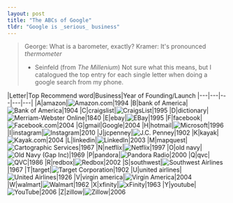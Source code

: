 ```yaml
---
layout: post
title: "The ABCs of Google"
tldr: "Google is _serious_ business"
---
```

> George: What is a barometer, exactly?
> Kramer: It's pronounced _thermometer_
>  - Seinfeld (from _The Millenium_)
Not sure what this means, but I catalogued the top entry for each single letter when doing a google search from my phone.

|Letter|Top Recommend word|Business|Year of Founding/Launch
|---|---|---|---|---|
|A|amazon|![Amazon.com](http://upload.wikimedia.org/wikipedia/commons/thumb/6/62/Amazon.com-Logo.svg/100px-Amazon.com-Logo.svg.png)|1994
|B|bank of America|![Bank of America](http://upload.wikimedia.org/wikipedia/en/thumb/0/04/Bank_of_America.svg/150px-Bank_of_America.svg.png)|1904
|C|craigslist|![CraigsList](http://upload.wikimedia.org/wikipedia/commons/thumb/c/c6/Craigslist.svg/100px-Craigslist.svg.png)|1995
|D|dictionary|![Merriam-Webster Online](http://upload.wikimedia.org/wikipedia/en/thumb/3/32/Merriam-Webster_logo.svg/75px-Merriam-Webster_logo.svg.png)|1840
|E|ebay|![EBay](http://upload.wikimedia.org/wikipedia/commons/thumb/1/11/EBay_former_logo.svg/100px-EBay_former_logo.svg.png)|1995
|F|facebook|![Facebook.com](http://upload.wikimedia.org/wikipedia/commons/thumb/0/06/Facebook.svg/100px-Facebook.svg.png)|2004
|G|gmail|Google|2004
|H|hotmail|![Microsoft](http://upload.wikimedia.org/wikipedia/en/7/70/Hotmail_logo.png)|1996
|I|instagram|![Instagram](http://upload.wikimedia.org/wikipedia/en/2/28/Instagram_logo.png)|2010
|J|jcpenney|![J.C. Penney](http://upload.wikimedia.org/wikipedia/en/8/80/JCPenney2009ffghfsgf.png)|1902
|K|kayak|![Kayak.com](http://upload.wikimedia.org/wikipedia/en/thumb/b/b2/KAYAK_logo.png/200px-KAYAK_logo.png)|2004
|L|linkedin|![LinkedIn](http://upload.wikimedia.org/wikipedia/commons/thumb/0/01/LinkedIn_Logo.svg/100px-LinkedIn_Logo.svg.png)|2003
|M|mapquest|![Cartographic Services](http://upload.wikimedia.org/wikipedia/en/archive/f/f8/20120923211042%21Mapquestlogonew.png)|1967
|N|netflix|![Netflix](http://upload.wikimedia.org/wikipedia/commons/thumb/6/69/Netflix_logo.svg/100px-Netflix_logo.svg.png)|1997
|O|old navy|![Old Navy (Gap Inc)](http://upload.wikimedia.org/wikipedia/en/thumb/8/8b/OldNavyOriginalLogo.jpg/100px-OldNavyOriginalLogo.jpg)|1969
|P|pandora|![Pandora Radio](http://upload.wikimedia.org/wikipedia/commons/thumb/e/ed/Pandora2-Logo.svg/150px-Pandora2-Logo.svg.png)|2000
|Q|qvc|![QVC](http://upload.wikimedia.org/wikipedia/commons/thumb/5/5a/QVC_HD.svg/75px-QVC_HD.svg.png)|1986
|R|redbox|![Redbox](http://upload.wikimedia.org/wikipedia/en/f/fc/Redbox_logo.png)|2002
|S|southwest|![Southwest Airlines](http://upload.wikimedia.org/wikipedia/en/2/22/Southwest.com_Takeoff_Logo.jpg)|1967
|T|target|![Target Corporation](http://upload.wikimedia.org/wikipedia/commons/thumb/9/9a/Target_logo.svg/50px-Target_logo.svg.png)|1902
|U|united airlines|![United Airlines](http://upload.wikimedia.org/wikipedia/en/thumb/e/e0/United_Airlines_Logo.svg/200px-United_Airlines_Logo.svg.png)|1926
|V|virgin america|![Virgin America](http://upload.wikimedia.org/wikipedia/en/thumb/5/58/Virgin_America_Logo.svg/150px-Virgin_America_Logo.svg.png)|2004
|W|walmart|![Walmart](http://upload.wikimedia.org/wikipedia/commons/thumb/7/76/New_Walmart_Logo.svg/200px-New_Walmart_Logo.svg.png)|1962
|X|xfinity|![xFinity](http://upload.wikimedia.org/wikipedia/commons/thumb/a/a3/Comcast_Logo.svg/150px-Comcast_Logo.svg.png)|1963
|Y|youtube|![YouTube](http://upload.wikimedia.org/wikipedia/commons/thumb/e/e8/Logo_Youtube.svg/100px-Logo_Youtube.svg.png)|2006
|Z|zillow|![Zillow](http://en.wikipedia.org/wiki/File:Zillowlogo_color.PNG)|2006

